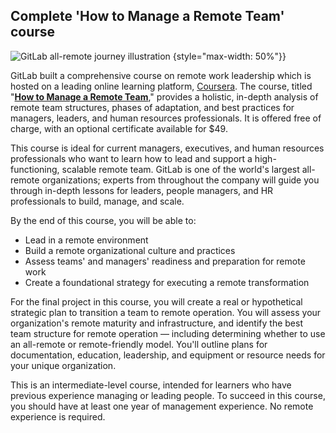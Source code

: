 ## Complete 'How to Manage a Remote Team' course

![GitLab all-remote journey illustration](/images/all-remote/gitlab-remote-journey-color-illustration.png)
{style="max-width: 50%"}}

GitLab built a comprehensive course on remote work leadership which is hosted on a leading online learning platform, [Coursera](https://www.coursera.org/). The course, titled "**[How to Manage a Remote Team](https://www.coursera.org/learn/remote-team-management)**," provides a holistic, in-depth analysis of remote team structures, phases of adaptation, and best practices for managers, leaders, and human resources professionals. It is offered free of charge, with an optional certificate available for $49.

This course is ideal for current managers, executives, and human resources professionals who want to learn how to lead and support a high-functioning, scalable remote team. GitLab is one of the world's largest all-remote organizations; experts from throughout the company will guide you through in-depth lessons for leaders, people managers, and HR professionals to build, manage, and scale.

By the end of this course, you will be able to:

- Lead in a remote environment
- Build a remote organizational culture and practices
- Assess teams' and managers' readiness and preparation for remote work
- Create a foundational strategy for executing a remote transformation

For the final project in this course, you will create a real or hypothetical strategic plan to transition a team to remote operation. You will assess your organization's remote maturity and infrastructure, and identify the best team structure for remote operation — including determining whether to use an all-remote or remote-friendly model. You'll outline plans for documentation, education, leadership, and equipment or resource needs for your unique organization.

This is an intermediate-level course, intended for learners who have previous experience managing or leading people. To succeed in this course, you should have at least one year of management experience. No remote experience is required.

